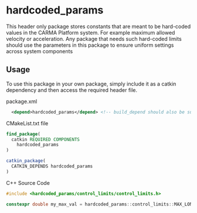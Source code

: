 # hardcoded_params

This header only package stores constants that are meant to be hard-coded values in the CARMA Platform system. For example maximum allowed velocity or acceleration. Any package that needs such hard-coded limits should use the parameters in this package to ensure uniform settings across system components

## Usage

To use this package in your own package, simply include it as a catkin dependency and then access the required header file.

package.xml

```xml
  <depend>hardcoded_params</depend> <!-- build_depend should also be sufficient -->
```

CMakeList.txt file

```cmake
find_package(
  catkin REQUIRED COMPONENTS
    hardcoded_params
)

catkin_package(
  CATKIN_DEPENDS hardcoded_params
)
```

C++ Source Code

```c++
#include <hardcoded_params/control_limits/control_limits.h>

constexpr double my_max_val = hardcoded_params::control_limits::MAX_LONGITUDINAL_VELOCITY_MPS;

```
